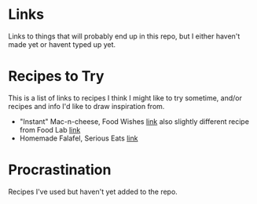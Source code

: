 # Links
Links to things that will probably end up in this repo, but I either haven't made yet or havent typed up yet.

# Recipes to Try
This is a list of links to recipes I think I might like to try sometime, and/or recipes and info I'd like to draw inspiration from.

* "Instant" Mac-n-cheese, Food Wishes [link](https://foodwishes.blogspot.com/2019/03/instant-mac-and-cheese-thinking-outside.html) also slightly different recipe from Food Lab [link](https://www.seriouseats.com/2017/01/the-food-lab-3-ingredient-fast-easy-stovetop-macaroni-and-cheese.html)
* Homemade Falafel, Serious Eats [link](https://www.seriouseats.com/2016/03/the-food-lab-vegan-experience-best-homemade-falafel.html)

# Procrastination
Recipes I've used but haven't yet added to the repo.

